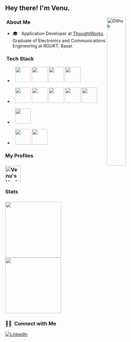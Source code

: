 <h2> Hey there! I'm Venu.</h2>
<img width="35%" align="right" alt="Github" src="https://user-images.githubusercontent.com/48678280/88862734-4903af80-d201-11ea-968b-9c939d88a37c.gif" />

<h3>&nbsp;About Me </h3>

- 🎓 &nbsp; Application Developer at [ThoughtWorks](https://www.thoughtworks.com/en-in). Graduate of Electronics and Communications Engineering at RGUKT, Basar.

<h3>&nbsp;Tech Stack</h3>

- &nbsp;
  <img width="50px" src=https://cdn.jsdelivr.net/gh/devicons/devicon/icons/java/java-original-wordmark.svg />
  <img width="50px" src="https://cdn.jsdelivr.net/gh/devicons/devicon/icons/python/python-original-wordmark.svg" />
  <img width="50px" src="https://cdn.jsdelivr.net/gh/devicons/devicon/icons/go/go-original-wordmark.svg" />
  <img width="50px" src="https://cdn.jsdelivr.net/gh/devicons/devicon/icons/c/c-original.svg" />

- &nbsp;
  <img width="50px" src=https://cdn.jsdelivr.net/gh/devicons/devicon/icons/html5/html5-original-wordmark.svg />
  <img width="50px" src=https://cdn.jsdelivr.net/gh/devicons/devicon/icons/css3/css3-original-wordmark.svg />
  <img width="50px" src=https://cdn.jsdelivr.net/gh/devicons/devicon/icons/javascript/javascript-original.svg />
  <img width="50px" src=https://cdn.jsdelivr.net/gh/devicons/devicon/icons/react/react-original-wordmark.svg />
  <img width="50px" src=https://cdn.jsdelivr.net/gh/devicons/devicon/icons/bootstrap/bootstrap-original-wordmark.svg />
  
- &nbsp;
  <img width="50px" src=https://cdn.jsdelivr.net/gh/devicons/devicon/icons/spring/spring-original-wordmark.svg />

- &nbsp;
  <img width="50px" src=https://cdn.jsdelivr.net/gh/devicons/devicon/icons/git/git-original-wordmark.svg />
  <img width="50px" src=https://www.svgrepo.com/show/354202/postman-icon.svg />
  
  
<h3>My Profiles <h3>
  <a href="https://www.hackerrank.com/venuyeggadi">
     <img width="50px" alt="Venu's Hackerrank" width="22px" src="https://cdn4.iconfinder.com/data/icons/logos-and-brands/512/160_Hackerrank_logo_logos-1024.png" />
  </a>

<br/>

<h3> Stats <h3>
<a href="https://github.com/venuyeggadi">
  <img height="180em" src="https://github-readme-stats.vercel.app/api?username=venuyeggadi&theme=buefy&show_icons=true" />
  <img height="180em" src="https://github-readme-stats.vercel.app/api/top-langs/?username=venuyeggadi&theme=buefy&layout=compact" />
</a>

<br/>

<h3> 🤝🏻 &nbsp;Connect with Me </h3>

<p align="left">
<a href="https://www.linkedin.com/in/venuyeggadi/"><img alt="LinkedIn" src="https://img.shields.io/badge/LinkedIn-Venu%20Yeggadi-blue?style=flat-square&logo=linkedin"></a>
</p>

